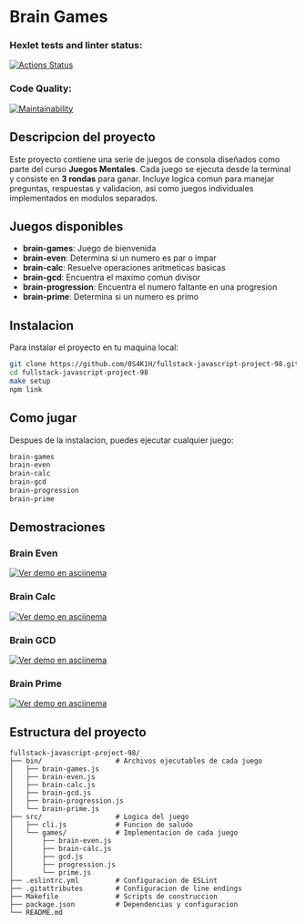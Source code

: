 # Brain Games

### Hexlet tests and linter status:
[![Actions Status](https://github.com/0S4K1H/fullstack-javascript-project-98/actions/workflows/hexlet-check.yml/badge.svg)](https://github.com/0S4K1H/fullstack-javascript-project-98/actions)

### Code Quality:
[![Maintainability](https://qlty.sh/gh/0S4K1H/projects/fullstack-javascript-project-98/maintainability.svg)](https://qlty.sh/gh/0S4K1H/projects/fullstack-javascript-project-98)

## Descripcion del proyecto

Este proyecto contiene una serie de juegos de consola diseñados como parte del curso **Juegos Mentales**. Cada juego se ejecuta desde la terminal y consiste en **3 rondas** para ganar. Incluye logica comun para manejar preguntas, respuestas y validacion, asi como juegos individuales implementados en modulos separados.

## Juegos disponibles

- **brain-games**: Juego de bienvenida
- **brain-even**: Determina si un numero es par o impar
- **brain-calc**: Resuelve operaciones aritmeticas basicas
- **brain-gcd**: Encuentra el maximo comun divisor
- **brain-progression**: Encuentra el numero faltante en una progresion
- **brain-prime**: Determina si un numero es primo

## Instalacion

Para instalar el proyecto en tu maquina local:

```bash
git clone https://github.com/0S4K1H/fullstack-javascript-project-98.git
cd fullstack-javascript-project-98
make setup
npm link
```

## Como jugar

Despues de la instalacion, puedes ejecutar cualquier juego:

```bash
brain-games
brain-even
brain-calc
brain-gcd
brain-progression
brain-prime
```

## Demostraciones

### Brain Even
[![Ver demo en asciinema](https://asciinema.org/a/ifxqSuZsJaOSj568RpYLn1Vkq.svg)](https://asciinema.org/a/ifxqSuZsJaOSj568RpYLn1Vkq)

### Brain Calc
[![Ver demo en asciinema](https://asciinema.org/a/CMUuFPdxCrfSally7u6KmbOqy.svg)](https://asciinema.org/a/CMUuFPdxCrfSally7u6KmbOqy)

### Brain GCD
[![Ver demo en asciinema](https://asciinema.org/a/hBF1UtCgrNHO8UiquRv7SKb2N.svg)](https://asciinema.org/a/hBF1UtCgrNHO8UiquRv7SKb2N)

### Brain Prime
[![Ver demo en asciinema](https://asciinema.org/a/SMxX0srPATIujkuWogqvENaey.svg)](https://asciinema.org/a/SMxX0srPATIujkuWogqvENaey)

## Estructura del proyecto

```
fullstack-javascript-project-98/
├── bin/                  # Archivos ejecutables de cada juego
│   ├── brain-games.js
│   ├── brain-even.js
│   ├── brain-calc.js
│   ├── brain-gcd.js
│   ├── brain-progression.js
│   └── brain-prime.js
├── src/                  # Logica del juego
│   ├── cli.js            # Funcion de saludo
│   └── games/            # Implementacion de cada juego
│       ├── brain-even.js
│       ├── brain-calc.js
│       ├── gcd.js
│       ├── progression.js
│       └── prime.js
├── .eslintrc.yml         # Configuracion de ESLint
├── .gitattributes        # Configuracion de line endings
├── Makefile              # Scripts de construccion
├── package.json          # Dependencias y configuracion
└── README.md




